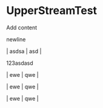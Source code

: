 # UpperStreamTest

Add content

newline

| asdsa | asd  |

123asdasd

| ewe | qwe |

| ewe | qwe |

| ewe | qwe |
